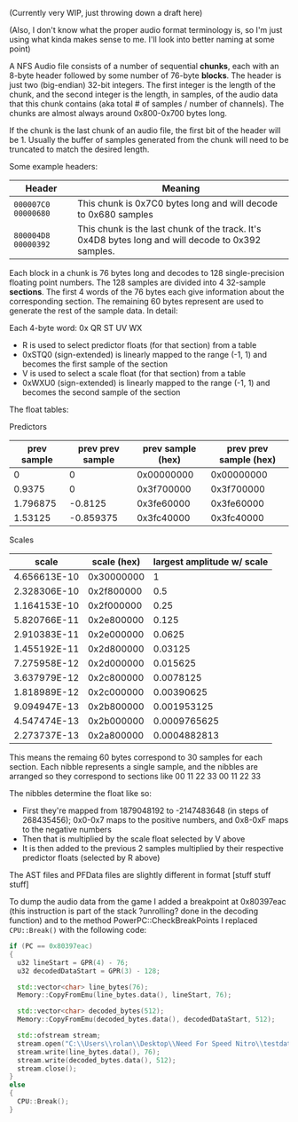 (Currently very WIP, just throwing down a draft here)

(Also, I don't know what the proper audio format terminology is, so I'm just using 
what kinda makes sense to me. I'll look into better naming at some point)

A NFS Audio file consists of a number of sequential **chunks**, each with an 
8-byte header followed by some number of 76-byte **blocks**. The header is just
two (big-endian) 32-bit integers. The first integer is the length of the chunk,
and the second integer is the length, in samples, of the audio data that this chunk
contains (aka total # of samples / number of channels). The chunks are almost always around 0x800-0x700 bytes long.

If the chunk is the last chunk of an audio file, the first bit of the header will be 1.
Usually the buffer of samples generated from the chunk will need to be truncated to match
the desired length.

Some example headers:

| Header                    | Meaning                                                         |   
| ------------------------- | --------------------------------------------------------------- |
| `000007C0 00000680` | This chunk is 0x7C0 bytes long and will decode to 0x680 samples |
| `800004D8 00000392` | This chunk is the last chunk of the track. It's 0x4D8 bytes long and will decode to 0x392 samples. |     

Each block in a chunk is 76 bytes long and decodes to 128 single-precision floating point numbers. The 128 samples are divided
into 4 32-sample **sections**. The first 4 words of the 76 bytes each give information about the corresponding section. The remaining
60 bytes represent are used to generate the rest of the sample data. In detail:

Each 4-byte word:
0x QR ST UV WX
 * R is used to select predictor floats (for that section) from a table
 * 0xSTQ0 (sign-extended) is linearly mapped to the range (-1, 1) and becomes the first sample of the section
 * V is used to select a scale float (for that section) from a table
 * 0xWXU0 (sign-extended) is linearly mapped to the range (-1, 1) and becomes the second sample of the section

The float tables:

Predictors

| prev sample | prev prev sample | prev sample (hex) | prev prev sample (hex) |
| ----------- | ---------------- | ----------------- | ----------|
| 0 | 0 | 0x00000000 | 0x00000000 |
| 0.9375 | 0 | 0x3f700000 | 0x3f700000 |
| 1.796875 | -0.8125 | 0x3fe60000 | 0x3fe60000 |
| 1.53125 | -0.859375 | 0x3fc40000 | 0x3fc40000 |

Scales

| scale        | scale (hex)| largest amplitude w/ scale
| ------------ | ---------- | -----------
| 4.656613E-10 | 0x30000000 | 1
| 2.328306E-10 | 0x2f800000 | 0.5
| 1.164153E-10 | 0x2f000000 | 0.25
| 5.820766E-11 | 0x2e800000 | 0.125
| 2.910383E-11 | 0x2e000000 | 0.0625
| 1.455192E-11 | 0x2d800000 | 0.03125
| 7.275958E-12 | 0x2d000000 | 0.015625
| 3.637979E-12 | 0x2c800000 | 0.0078125
| 1.818989E-12 | 0x2c000000 | 0.00390625
| 9.094947E-13 | 0x2b800000 | 0.001953125
| 4.547474E-13 | 0x2b000000 | 0.0009765625
| 2.273737E-13 | 0x2a800000 | 0.0004882813



This means the remaing 60 bytes correspond to 30 samples for each section. Each nibble represents a single sample,
and the nibbles are arranged so they correspond to sections like 00 11 22 33 00 11 22 33

The nibbles determine the float like so:
 * First they're mapped from 1879048192 to -2147483648 (in steps of 268435456); 0x0-0x7 
   maps to the positive numbers, and 0x8-0xF maps to the negative numbers
 * Then that is multiplied by the scale float selected by V above
 * It is then added to the previous 2 samples multiplied by their respective predictor floats (selected by R above)


The AST files and PFData files are slightly different in format 
[stuff stuff stuff]



To dump the audio data from the game I added a breakpoint at 0x80397eac (this instruction is part of the stack
?unrolling? done in the decoding function) and to the method PowerPC::CheckBreakPoints I replaced `CPU::Break()`
with the following code:
```C++
if (PC == 0x80397eac)
{
  u32 lineStart = GPR(4) - 76;
  u32 decodedDataStart = GPR(3) - 128;

  std::vector<char> line_bytes(76);
  Memory::CopyFromEmu(line_bytes.data(), lineStart, 76);

  std::vector<char> decoded_bytes(512);
  Memory::CopyFromEmu(decoded_bytes.data(), decodedDataStart, 512);

  std::ofstream stream;
  stream.open("C:\\Users\\rolan\\Desktop\\Need For Speed Nitro\\testdata.raw", std::ios::out | std::ios::binary | std::ios::app);
  stream.write(line_bytes.data(), 76);
  stream.write(decoded_bytes.data(), 512);
  stream.close();
}
else
{
  CPU::Break();
}
```
